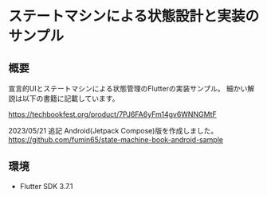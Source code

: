 # ステートマシンによる状態設計と実装のサンプル

## 概要

宣言的UIとステートマシンによる状態管理のFlutterの実装サンプル。
細かい解説は以下の書籍に記載しています。

https://techbookfest.org/product/7PJ6FA6yFm14gv6WNNGMtF

2023/05/21 追記
Android(Jetpack Compose)版を作成しました。
https://github.com/fumin65/state-machine-book-android-sample

## 環境

+ Flutter SDK 3.7.1
